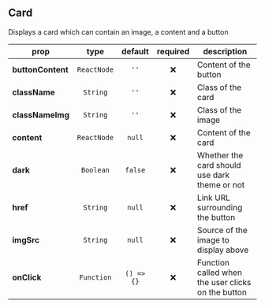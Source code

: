## Card

Displays a card which can contain an image, a content and a button

prop | type | default | required | description
---- | :----: | :-------: | :--------: | -----------
**buttonContent** | `ReactNode` | `''` | :x: | Content of the button
**className** | `String` | `''` | :x: | Class of the card
**classNameImg** | `String` | `''` | :x: | Class of the image
**content** | `ReactNode` | `null` | :x: | Content of the card
**dark** | `Boolean` | `false` | :x: | Whether the card should use dark theme or not
**href** | `String` | `null` | :x: | Link URL surrounding the button
**imgSrc** | `String` | `null` | :x: | Source of the image to display above
**onClick** | `Function` | `() => {}` | :x: | Function called when the user clicks on the button

